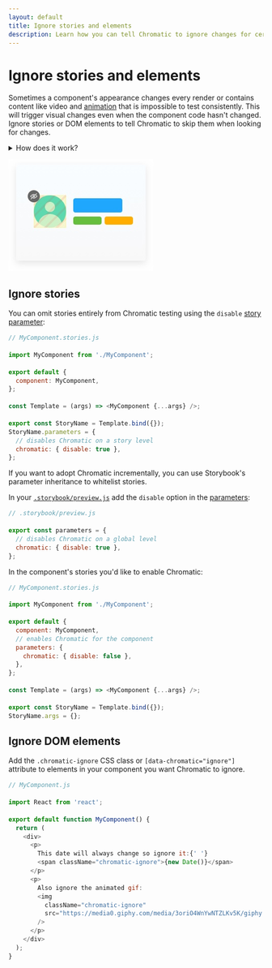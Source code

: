 ```yaml
---
layout: default
title: Ignore stories and elements
description: Learn how you can tell Chromatic to ignore changes for certain elements
---
```


# Ignore stories and elements

Sometimes a component's appearance changes every render or contains content like video and [animation](animations) that is impossible to test consistently. This will trigger visual changes even when the component code hasn't changed. Ignore stories or DOM elements to tell Chromatic to skip them when looking for changes.

<details>
<summary>How does it work?</summary>

Chromatic uses the rendered visual output at the pixel level to determine whether components' have changed.
Setting the `.chromatic-ignore` class or `[data-chromatic="ignore"]` attribute instructs the diffing algorithm to ignore the
pixels within the bounding rectangle of ignored elements. It's important to ensure the calculated bounding rectangle fully covers the changing content.

</details>

![Ignore elements](img/ignore.jpg)

## Ignore stories

You can omit stories entirely from Chromatic testing using the `disable` [story parameter](https://storybook.js.org/docs/react/writing-stories/parameters#story-parameters):

```js
// MyComponent.stories.js

import MyComponent from './MyComponent';

export default {
  component: MyComponent,
};

const Template = (args) => <MyComponent {...args} />;

export const StoryName = Template.bind({});
StoryName.parameters = {
  // disables Chromatic on a story level
  chromatic: { disable: true },
};
```


If you want to adopt Chromatic incrementally, you can use Storybook's parameter inheritance to whitelist stories.

In your [`.storybook/preview.js`](https://storybook.js.org/docs/react/configure/overview#configure-story-rendering) add the `disable` option in the [parameters](https://storybook.js.org/docs/react/writing-stories/parameters#global-parameters):

```js
// .storybook/preview.js

export const parameters = {
  // disables Chromatic on a global level
  chromatic: { disable: true },
};
```

In the component's stories you'd like to enable Chromatic:

```js
// MyComponent.stories.js

import MyComponent from './MyComponent';

export default {
  component: MyComponent,
  // enables Chromatic for the component
  parameters: {
    chromatic: { disable: false },
  },
};

const Template = (args) => <MyComponent {...args} />; 

export const StoryName = Template.bind({});
StoryName.args = {};
```

## Ignore DOM elements

Add the `.chromatic-ignore` CSS class or `[data-chromatic="ignore"]` attribute to elements in your component you want
Chromatic to ignore.

```js
// MyComponent.js

import React from 'react';

export default function MyComponent() {
  return (
    <div>
      <p>
        This date will always change so ignore it:{' '}
        <span className="chromatic-ignore">{new Date()}</span>
      </p>
      <p>
        Also ignore the animated gif:
        <img
          className="chromatic-ignore"
          src="https://media0.giphy.com/media/3oriO4WnYwNTZLKv5K/giphy.gif"
        />
      </p>
    </div>
  );
}
```
